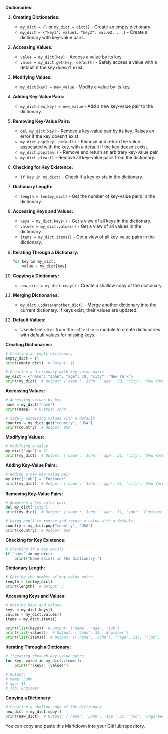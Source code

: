 
**Dictionaries:**

1. **Creating Dictionaries:**
   - `my_dict = {}` or `my_dict = dict()` - Create an empty dictionary.
   - `my_dict = {"key1": value1, "key2": value2, ...}` - Create a dictionary with key-value pairs.

2. **Accessing Values:**
   - `value = my_dict[key]` - Access a value by its key.
   - `value = my_dict.get(key, default)` - Safely access a value with a default if the key doesn't exist.

3. **Modifying Values:**
   - `my_dict[key] = new_value` - Modify a value by its key.

4. **Adding Key-Value Pairs:**
   - `my_dict[new_key] = new_value` - Add a new key-value pair to the dictionary.

5. **Removing Key-Value Pairs:**
   - `del my_dict[key]` - Remove a key-value pair by its key. Raises an error if the key doesn't exist.
   - `my_dict.pop(key, default)` - Remove and return the value associated with the key, with a default if the key doesn't exist.
   - `my_dict.popitem()` - Remove and return an arbitrary key-value pair.
   - `my_dict.clear()` - Remove all key-value pairs from the dictionary.

6. **Checking for Key Existence:**
   - `if key in my_dict:` - Check if a key exists in the dictionary.

7. **Dictionary Length:**
   - `length = len(my_dict)` - Get the number of key-value pairs in the dictionary.

8. **Accessing Keys and Values:**
   - `keys = my_dict.keys()` - Get a view of all keys in the dictionary.
   - `values = my_dict.values()` - Get a view of all values in the dictionary.
   - `items = my_dict.items()` - Get a view of all key-value pairs in the dictionary.

9. **Iterating Through a Dictionary:**
   ```python
   for key in my_dict:
       value = my_dict[key]
   ```

10. **Copying a Dictionary:**
    - `new_dict = my_dict.copy()` - Create a shallow copy of the dictionary.

11. **Merging Dictionaries:**
    - `my_dict.update(another_dict)` - Merge another dictionary into the current dictionary. If keys exist, their values are updated.

12. **Default Values:**
    - Use `defaultdict` from the `collections` module to create dictionaries with default values for missing keys.

**Creating Dictionaries:**

```python
# Creating an empty dictionary
empty_dict = {}
print(empty_dict)  # Output: {}

# Creating a dictionary with key-value pairs
my_dict = {"name": "John", "age": 30, "city": "New York"}
print(my_dict)  # Output: {'name': 'John', 'age': 30, 'city': 'New York'}
```

**Accessing Values:**

```python
# Accessing values by key
name = my_dict["name"]
print(name)  # Output: John

# Safely accessing values with a default
country = my_dict.get("country", "USA")
print(country)  # Output: USA
```

**Modifying Values:**

```python
# Modifying a value
my_dict["age"] = 31
print(my_dict)  # Output: {'name': 'John', 'age': 31, 'city': 'New York'}
```

**Adding Key-Value Pairs:**

```python
# Adding a new key-value pair
my_dict["job"] = "Engineer"
print(my_dict)  # Output: {'name': 'John', 'age': 31, 'city': 'New York', 'job': 'Engineer'}
```

**Removing Key-Value Pairs:**

```python
# Removing a key-value pair
del my_dict["city"]
print(my_dict)  # Output: {'name': 'John', 'age': 31, 'job': 'Engineer'}

# Using pop() to remove and return a value with a default
country = my_dict.pop("country", "USA")
print(country)  # Output: USA
```

**Checking for Key Existence:**

```python
# Checking if a key exists
if "name" in my_dict:
    print("Name exists in the dictionary.")
```

**Dictionary Length:**

```python
# Getting the number of key-value pairs
length = len(my_dict)
print(length)  # Output: 3
```

**Accessing Keys and Values:**

```python
# Getting keys and values
keys = my_dict.keys()
values = my_dict.values()
items = my_dict.items()

print(list(keys))  # Output: ['name', 'age', 'job']
print(list(values))  # Output: ['John', 31, 'Engineer']
print(list(items))  # Output: [('name', 'John'), ('age', 31), ('job', 'Engineer')]
```

**Iterating Through a Dictionary:**

```python
# Iterating through key-value pairs
for key, value in my_dict.items():
    print(f"{key}: {value}")

# Output:
# name: John
# age: 31
# job: Engineer
```

**Copying a Dictionary:**

```python
# Creating a shallow copy of the dictionary
new_dict = my_dict.copy()
print(new_dict)  # Output: {'name': 'John', 'age': 31, 'job': 'Engineer'}
```

You can copy and paste this Markdown into your GitHub repository.

